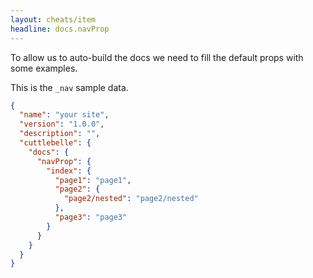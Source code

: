 ```yaml
---
layout: cheats/item
headline: docs.navProp
---
```


To allow us to auto-build the docs we need to fill the default props with some examples.

This is the `_nav` sample data.

```json
{
  "name": "your site",
  "version": "1.0.0",
  "description": "",
  "cuttlebelle": {
    "docs": {
      "navProp": {
        "index": {
          "page1": "page1",
          "page2": {
            "page2/nested": "page2/nested"
          },
          "page3": "page3"
        }
      }
    }
  }
}
```
